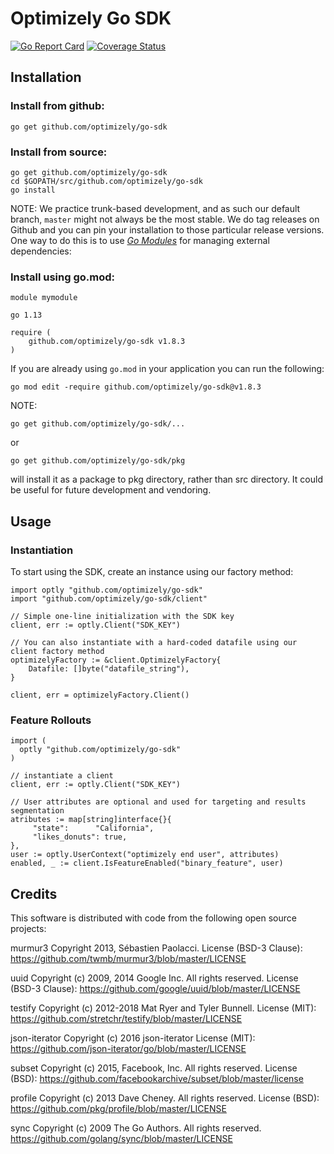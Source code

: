 # Optimizely Go SDK

[![Go Report Card](https://goreportcard.com/badge/github.com/optimizely/go-sdk)](https://goreportcard.com/report/github.com/optimizely/go-sdk)
[![Coverage Status](https://coveralls.io/repos/github/optimizely/go-sdk/badge.svg?branch=master)](https://coveralls.io/github/optimizely/go-sdk?branch=master)

## Installation

### Install from github:

```$sh
go get github.com/optimizely/go-sdk
```

### Install from source:
```$sh
go get github.com/optimizely/go-sdk
cd $GOPATH/src/github.com/optimizely/go-sdk
go install
```

NOTE:
We practice trunk-based development, and as such our default branch, `master` might not always be the most stable. We do tag releases on Github and you can pin your installation to those particular release versions. One way to do this is to use [*Go Modules*](https://blog.golang.org/using-go-modules) for managing external dependencies:

### Install using go.mod:

```
module mymodule

go 1.13

require (
	github.com/optimizely/go-sdk v1.8.3
)
```

If you are already using `go.mod` in your application you can run the following:

```
go mod edit -require github.com/optimizely/go-sdk@v1.8.3
```

NOTE:
```$sh
go get github.com/optimizely/go-sdk/...
```
or
```$sh
go get github.com/optimizely/go-sdk/pkg
```
will install it as a package to pkg directory, rather than src directory. It could be useful for future development and vendoring.

## Usage

### Instantiation
To start using the SDK, create an instance using our factory method:

```
import optly "github.com/optimizely/go-sdk"
import "github.com/optimizely/go-sdk/client"

// Simple one-line initialization with the SDK key
client, err := optly.Client("SDK_KEY")

// You can also instantiate with a hard-coded datafile using our client factory method
optimizelyFactory := &client.OptimizelyFactory{
	Datafile: []byte("datafile_string"),
}

client, err = optimizelyFactory.Client()

```

### Feature Rollouts
```
import (
  optly "github.com/optimizely/go-sdk"
)

// instantiate a client
client, err := optly.Client("SDK_KEY")

// User attributes are optional and used for targeting and results segmentation
atributes := map[string]interface{}{
     "state":      "California",
     "likes_donuts": true,
}, 
user := optly.UserContext("optimizely end user", attributes)
enabled, _ := client.IsFeatureEnabled("binary_feature", user)
```

## Credits

This software is distributed with code from the following open source projects:

murmur3
Copyright 2013, Sébastien Paolacci.
License (BSD-3 Clause): https://github.com/twmb/murmur3/blob/master/LICENSE

uuid
Copyright (c) 2009, 2014 Google Inc. All rights reserved.
License (BSD-3 Clause): https://github.com/google/uuid/blob/master/LICENSE

testify
Copyright (c) 2012-2018 Mat Ryer and Tyler Bunnell.
License (MIT): https://github.com/stretchr/testify/blob/master/LICENSE

json-iterator
Copyright (c) 2016 json-iterator
License (MIT): https://github.com/json-iterator/go/blob/master/LICENSE

subset
Copyright (c) 2015, Facebook, Inc. All rights reserved.
License (BSD): https://github.com/facebookarchive/subset/blob/master/license

profile
Copyright (c) 2013 Dave Cheney. All rights reserved.
License (BSD): https://github.com/pkg/profile/blob/master/LICENSE

sync
Copyright (c) 2009 The Go Authors. All rights reserved.
https://github.com/golang/sync/blob/master/LICENSE
